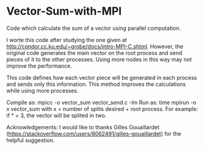 # Vector-Sum-with-MPI
Code which calculate the sum of a vector using parallel computation.

I worte this code after studying the one given at http://condor.cc.ku.edu/~grobe/docs/intro-MPI-C.shtml. However, the original code generates the main vector on the root process and send pieces of it to the other processes. Using more nodes in this way may not improve the performance. 

This code defines how each vector piece will be generated in each process and sends only this information. This method improves the calculations while using more processes.

Compile as: mpicc -o vector_sum vector_send.c -lm
Run as: time mpirun -n x vector_sum
with x = number of splits desired + root process. For example: if * = 3, the vector will be splited in two.

Acknowledgements: I would like to thanks Gilles Gouaillardet (https://stackoverflow.com/users/8062491/gilles-gouaillardet) for the helpful suggestion.
